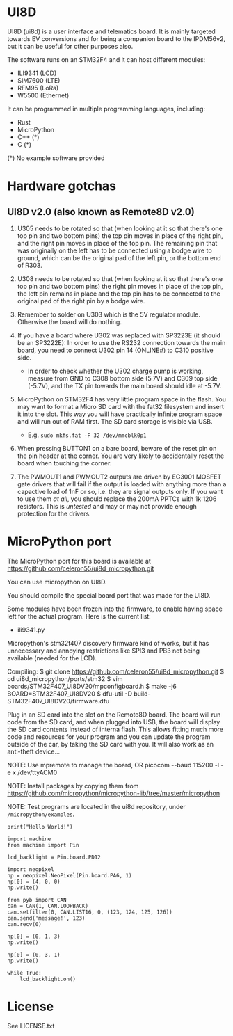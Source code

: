 UI8D
====

UI8D (ui8d) is a user interface and telematics board. It is mainly targeted
towards EV conversions and for being a companion board to the IPDM56v2, but it
can be useful for other purposes also.

The software runs on an STM32F4 and it can host different modules:
- ILI9341 (LCD)
- SIM7600 (LTE)
- RFM95 (LoRa)
- W5500 (Ethernet)

It can be programmed in multiple programming languages, including:
- Rust
- MicroPython
- C++ (*)
- C (*)

(*) No example software provided

Hardware gotchas
================

UI8D v2.0 (also known as Remote8D v2.0)
---------------------------------------

1. U305 needs to be rotated so that (when looking at it so that there's one top
   pin and two bottom pins) the top pin moves in place of the right pin, and the
   right pin moves in place of the top pin. The remaining pin that was
   originally on the left has to be connected using a bodge wire to ground,
   which can be the original pad of the left pin, or the bottom end of R303.

2. U308 needs to be rotated so that (when looking at it so that there's one top
   pin and two bottom pins) the right pin moves in place of the top pin, the
   left pin remains in place and the top pin has to be connected to the original
   pad of the right pin by a bodge wire.

3. Remember to solder on U303 which is the 5V regulator module. Otherwise the
   board will do nothing.

4. If you have a board where U302 was replaced with SP3223E (it should be an
   SP3222E): In order to use the RS232 connection towards the main board, you
   need to connect U302 pin 14 (ONLINE#) to C310 positive side.
	* In order to check whether the U302 charge pump is working, measure from
	  GND to C308 bottom side (5.7V) and C309 top side (-5.7V), and the TX pin
	  towards the main board should idle at -5.7V.

5. MicroPython on STM32F4 has very little program space in the flash. You may
   want to format a Micro SD card with the fat32 filesystem and insert it into
   the slot. This way you will have practically infinite program space and will
   run out of RAM first. The SD card storage is visible via USB.
	* E.g. `sudo mkfs.fat -F 32 /dev/mmcblk0p1`

6. When pressing BUTTON1 on a bare board, beware of the reset pin on the pin
   header at the corner. You are very likely to accidentally reset the board
   when touching the corner.

7. The PWMOUT1 and PWMOUT2 outputs are driven by EG3001 MOSFET gate drivers that
   will fail if the output is loaded with anything more than a capactive load of
   1nF or so, i.e. they are signal outputs only. If you want to use them _at
   all_, you should replace the 200mA PPTCs with 1k 1206 resistors. This is
   _untested_ and may or may not provide enough protection for the drivers.

MicroPython port
================

The MicroPython port for this board is available at
https://github.com/celeron55/ui8d_micropython.git

You can use micropython on UI8D.

You should compile the special board port that was made for the UI8D.

Some modules have been frozen into the firmware, to enable having space left for
the actual program. Here is the current list:
- ili9341.py

Micropython's stm32f407 discovery firmware kind of works, but it has unnecessary
and annoying restrictions like SPI3 and PB3 not being available (needed for the
LCD). 

Compiling:
$ git clone https://github.com/celeron55/ui8d_micropython.git
$ cd ui8d_micropython/ports/stm32
$ vim boards/STM32F407_UI8DV20/mpconfigboard.h
$ make -j6 BOARD=STM32F407_UI8DV20
$ dfu-util -D build-STM32F407_UI8DV20/firmware.dfu

Plug in an SD card into the slot on the Remote8D board. The board will run code
from the SD card, and when plugged into USB, the board will display the SD card
contents instead of interna flash. This allows fitting much more code and
resources for your program and you can update the program outside of the car, by
taking the SD card with you. It will also work as an anti-theft device...

NOTE: Use mpremote to manage the board, OR picocom --baud 115200 -l -e x /dev/ttyACM0

NOTE: Install packages by copying them from https://github.com/micropython/micropython-lib/tree/master/micropython

NOTE: Test programs are located in the ui8d repository, under `/micropython/examples`.

```
print("Hello World!")

import machine
from machine import Pin

lcd_backlight = Pin.board.PD12

import neopixel
np = neopixel.NeoPixel(Pin.board.PA6, 1)
np[0] = (4, 0, 0)
np.write()

from pyb import CAN
can = CAN(1, CAN.LOOPBACK)
can.setfilter(0, CAN.LIST16, 0, (123, 124, 125, 126))  
can.send('message!', 123)
can.recv(0)

np[0] = (0, 1, 3)
np.write()

np[0] = (0, 3, 1)
np.write()

while True:
    lcd_backlight.on()
```

License
=======

See LICENSE.txt


